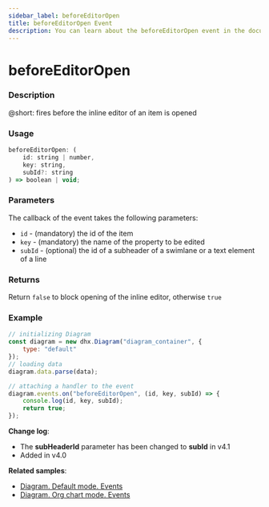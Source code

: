 ```yaml
---
sidebar_label: beforeEditorOpen
title: beforeEditorOpen Event
description: You can learn about the beforeEditorOpen event in the documentation of the DHTMLX JavaScript Diagram library. Browse developer guides and API reference, try out code examples and live demos, and download a free 30-day evaluation version of DHTMLX Diagram.
---
```


# beforeEditorOpen

### Description

@short: fires before the inline editor of an item is opened

### Usage

~~~js
beforeEditorOpen: (
    id: string | number, 
    key: string, 
    subId?: string
) => boolean | void;
~~~

### Parameters

The callback of the event takes the following parameters:

- `id` - (mandatory) the id of the item
- `key` - (mandatory) the name of the property to be edited
- `subId` - (optional) the id of a subheader of a swimlane or a text element of a line

### Returns

Return `false` to block opening of the inline editor, otherwise `true`

### Example

~~~js {9-12}
// initializing Diagram
const diagram = new dhx.Diagram("diagram_container", {
    type: "default"
});
// loading data
diagram.data.parse(data);

// attaching a handler to the event
diagram.events.on("beforeEditorOpen", (id, key, subId) => {
    console.log(id, key, subId);
    return true;
});
~~~

**Change log**: 
- The **subHeaderId** parameter has been changed to **subId** in v4.1
- Added in v4.0

**Related samples**:
- [Diagram. Default mode. Events](https://snippet.dhtmlx.com/7h2hgb3g)
- [Diagram. Org chart mode. Events](https://snippet.dhtmlx.com/l38pct7c)